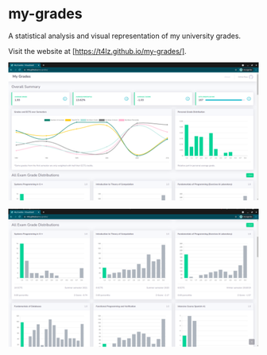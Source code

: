 # my-grades
A statistical analysis and visual representation of my university grades.

Visit the website at [https://t4lz.github.io/my-grades/].

![Screenshot from the top of the main page, showing some charts and data.](top.png)

![Screenshot a bit down the main page, showing charts of exams.](scrolled.png)
